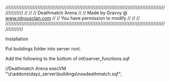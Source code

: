 //////////////////////////////////////////////////////////////////////////////////////////////////////////////
//                                                                                                          //
//                                              Deathmatch Arena                                            //
//                                      Made by Gravvy @ www.nitrousclan.com                                //
//                                        You have permission to modify                                     //
//                                                                                                          //
//////////////////////////////////////////////////////////////////////////////////////////////////////////////


Installation

Put buildings folder into server root.

Add the following to the bottom of init\server_functions.sqf

//Deathmatch Arena
execVM "\z\addons\dayz_server\buildings\noxdeathmatch.sqf";
